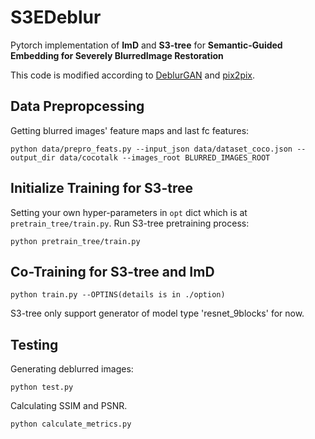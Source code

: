 # S3EDeblur

Pytorch implementation of **ImD** and **S3-tree** for **Semantic-Guided Embedding for Severely BlurredImage Restoration**

This code is modified according to [DeblurGAN](https://github.com/KupynOrest/DeblurGAN) and [pix2pix](https://github.com/junyanz/pytorch-CycleGAN-and-pix2pix).


## Data Prepropcessing

Getting  blurred images' feature maps and last fc features:
```
python data/prepro_feats.py --input_json data/dataset_coco.json --output_dir data/cocotalk --images_root BLURRED_IMAGES_ROOT
```

## Initialize Training for S3-tree
Setting your own hyper-parameters in `opt` dict which is at  `pretrain_tree/train.py`.
Run S3-tree pretraining process:
```
python pretrain_tree/train.py
```

## Co-Training for S3-tree and ImD
```
python train.py --OPTINS(details is in ./option)
```
S3-tree only support generator of model type 'resnet_9blocks' for now.

## Testing
Generating  deblurred images:
```
python test.py
```
Calculating SSIM and PSNR.
```
python calculate_metrics.py
```

